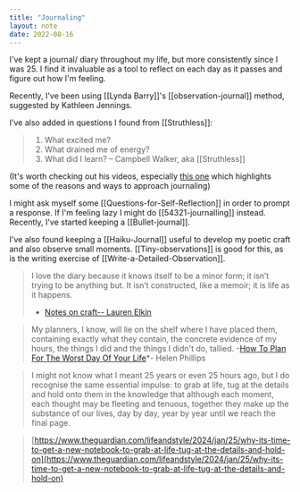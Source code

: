 ```yaml
---
title: "Journaling"
layout: note
date: 2022-08-16
---
```


I've kept a journal/ diary throughout my life, but more consistently since I was 25. I find it invaluable as a tool to reflect on each day as it passes and figure out how I'm feeling.

Recently, I've been using [[Lynda Barry]]'s [[observation-journal]] method, suggested by Kathleen Jennings.

I've also added in questions I found from [[Struthless]]:

> 1. What excited me?
> 2. What drained me of energy?
> 3. What did I learn?
> – Campbell Walker, aka [[Struthless]]

(It's worth checking out his videos, especially <a href="https://youtu.be/dArgOrm98Bk" >this one</a> which highlights some of the reasons and ways to approach journaling)

I might ask myself some [[Questions-for-Self-Reflection]] in order to prompt a response. If I'm feeling lazy I might do [[54321-journalling]] instead. Recently, I've started keeping a [[Bullet-journal]].

I've also found keeping a [[Haiku-Journal]] useful to develop my poetic craft and also observe small moments. [[Tiny-observations]] is good for this, as is the writing exercise of [[Write-a-Detailed-Observation]].

> I love the diary because it knows itself to be a minor form; it isn’t trying to be anything but. It isn’t constructed, like a memoir; it is life as it happens.
> - <a href="https://granta.com/notes-on-craft-elkin/" >Notes on craft-- Lauren Elkin</a>

> My planners, I know, will lie on the shelf where I have placed them, containing exactly what they contain, the concrete evidence of my hours, the things I did and the things I didn't do, tallied.
> -<a href="https://www.buzzfeed.com/helenphillips/how-to-plan-for-the-worst-day-of-your-life" >How To Plan For The Worst Day Of Your Life</a>*- Helen Phillips

> I might not know what I meant 25 years or even 25 hours ago, but I do recognise the same essential impulse: to grab at life, tug at the details and hold onto them in the knowledge that although each moment, each thought may be fleeting and tenuous, together they make up the substance of our lives, day by day, year by year until we reach the final page.

> [https://www.theguardian.com/lifeandstyle/2024/jan/25/why-its-time-to-get-a-new-notebook-to-grab-at-life-tug-at-the-details-and-hold-on](https://www.theguardian.com/lifeandstyle/2024/jan/25/why-its-time-to-get-a-new-notebook-to-grab-at-life-tug-at-the-details-and-hold-on)
